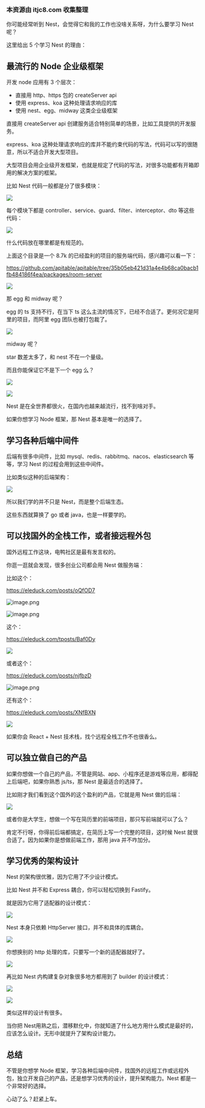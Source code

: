 ### 本资源由 itjc8.com 收集整理
﻿你可能经常听到 Nest，会觉得它和我的工作也没啥关系呀，为什么要学习 Nest 呢？

这里给出 5 个学习 Nest 的理由：

## 最流行的 Node 企业级框架

开发 node 应用有 3 个层次：

*   直接用 http、https 包的 createServer api
*   使用 express、koa 这种处理请求响应的库
*   使用 nest、egg、midway 这类企业级框架

直接用 createServer api 创建服务适合特别简单的场景，比如工具提供的开发服务。

express、koa 这种处理请求响应的库并不能约束代码的写法，代码可以写的很随意，所以不适合开发大型项目。

大型项目会用企业级开发框架，也就是规定了代码的写法，对很多功能都有开箱即用的解决方案的框架。

比如 Nest 代码一般都是分了很多模块：

![](//liushuaiyang.oss-cn-shanghai.aliyuncs.com/nest-docs/image/第02章-1.png)

每个模块下都是 controller、service、guard、filter、interceptor、dto 等这些代码：

![](//liushuaiyang.oss-cn-shanghai.aliyuncs.com/nest-docs/image/第02章-2.png)

什么代码放在哪里都是有规范的。

上面这个目录是一个 8.7k 的已经盈利的项目的服务端代码，感兴趣可以看一下：

<https://github.com/apitable/apitable/tree/35b05eb421d31a4e4b68ca0bacb1fb484186f4ea/packages/room-server>

![](//liushuaiyang.oss-cn-shanghai.aliyuncs.com/nest-docs/image/第02章-3.png)

那 egg 和 midway 呢？

egg 的 ts 支持不行，在当下 ts 这么主流的情况下，已经不合适了。更何况它是阿里的项目，而阿里 egg 团队也被打包裁了。

![](//liushuaiyang.oss-cn-shanghai.aliyuncs.com/nest-docs/image/第02章-4.png)

midway 呢？

star 数差太多了，和 nest 不在一个量级。

而且你能保证它不是下一个 egg 么？

![](//liushuaiyang.oss-cn-shanghai.aliyuncs.com/nest-docs/image/第02章-5.png)

![](//liushuaiyang.oss-cn-shanghai.aliyuncs.com/nest-docs/image/第02章-6.png)

Nest 是在全世界都很火，在国内也越来越流行，找不到啥对手。

如果你想学习 Node 框架，那 Nest 基本是唯一的选择了。

## 学习各种后端中间件

后端有很多中间件，比如 mysql、redis、rabbitmq、nacos、elasticsearch 等等，学习 Nest 的过程会用到这些中间件。

比如类似这种的后端架构：

![](//liushuaiyang.oss-cn-shanghai.aliyuncs.com/nest-docs/image/第02章-7.png)

所以我们学的并不只是 Nest，而是整个后端生态。

这些东西就算换了 go 或者 java，也是一样要学的。

## 可以找国外的全栈工作，或者接远程外包

国外远程工作这块，电鸭社区是最有发言权的。

你逛一逛就会发现，很多创业公司都会用 Nest 做服务端：

比如这个：

<https://eleduck.com/posts/oQfOD7>


![image.png](//liushuaiyang.oss-cn-shanghai.aliyuncs.com/nest-docs/image/第02章-8.png)

![image.png](//liushuaiyang.oss-cn-shanghai.aliyuncs.com/nest-docs/image/第02章-9.png)

这个：

<https://eleduck.com/tposts/Baf0Dy>

![](//liushuaiyang.oss-cn-shanghai.aliyuncs.com/nest-docs/image/第02章-10.png)

或者这个：

<https://eleduck.com/posts/njfbzD>

![image.png](//liushuaiyang.oss-cn-shanghai.aliyuncs.com/nest-docs/image/第02章-11.png)

还有这个：

<https://eleduck.com/posts/XNfBXN>

![](//liushuaiyang.oss-cn-shanghai.aliyuncs.com/nest-docs/image/第02章-12.png)

如果你会 React + Nest 技术栈，找个远程全栈工作不也很香么。

## 可以独立做自己的产品

如果你想做一个自己的产品，不管是网站、app、小程序还是游戏等应用，都得配上后端吧，如果你熟悉 js/ts，那 Nest 是最适合的选择了。

比如刚才我们看到这个国外的这个盈利的产品，它就是用 Nest 做的后端：

![](//liushuaiyang.oss-cn-shanghai.aliyuncs.com/nest-docs/image/第02章-13.png)

或者你是大学生，想做一个写在简历里的前端项目，那只写前端就可以了么？

肯定不行呀，你得前后端都搞定，在简历上写一个完整的项目，这时候 Nest 就很合适了。因为如果你是想做前端工作，那用 java 并不咋加分。

## 学习优秀的架构设计

Nest 的架构很优雅，因为它用了不少设计模式。

比如 Nest 并不和 Express 耦合，你可以轻松切换到 Fastify。

就是因为它用了适配器的设计模式：

![](//liushuaiyang.oss-cn-shanghai.aliyuncs.com/nest-docs/image/第02章-14.png)

Nest 本身只依赖 HttpServer 接口，并不和具体的库耦合。

![](//liushuaiyang.oss-cn-shanghai.aliyuncs.com/nest-docs/image/第02章-15.png)

你想换别的 http 处理的库，只要写一个新的适配器就好了。

![](//liushuaiyang.oss-cn-shanghai.aliyuncs.com/nest-docs/image/第02章-16.png)

再比如 Nest 内构建复杂对象很多地方都用到了 builder 的设计模式：

![](//liushuaiyang.oss-cn-shanghai.aliyuncs.com/nest-docs/image/第02章-17.png)

![](//liushuaiyang.oss-cn-shanghai.aliyuncs.com/nest-docs/image/第02章-18.png)

类似这样的设计有很多。

当你把 Nest用熟之后，潜移默化中，你就知道了什么地方用什么模式是最好的，应该怎么设计。无形中就提升了架构设计能力。

## 总结

不管是你想学 Node 框架，学习各种后端中间件，找国外的远程工作或远程外包，独立开发自己的产品，还是想学习优秀的设计，提升架构能力。Nest 都是一个非常好的选择。

心动了么？赶紧上车。
